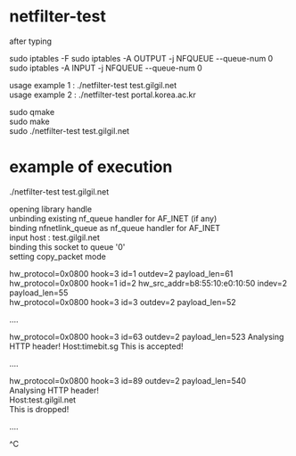 # netfilter-test
    
after typing

sudo iptables -F
sudo iptables -A OUTPUT -j NFQUEUE --queue-num 0
sudo iptables -A INPUT -j NFQUEUE --queue-num 0

usage example 1 : ./netfilter-test test.gilgil.net    
usage example 2 : ./netfilter-test portal.korea.ac.kr    
    
sudo qmake    
sudo make    
sudo ./netfilter-test test.gilgil.net    
    
# example of execution    
    
./netfilter-test test.gilgil.net    
        
opening library handle    
unbinding existing nf_queue handler for AF_INET (if any)    
binding nfnetlink_queue as nf_queue handler for AF_INET    
input host : test.gilgil.net    
binding this socket to queue '0'    
setting copy_packet mode    
    
hw_protocol=0x0800 hook=3 id=1 outdev=2 payload_len=61    
hw_protocol=0x0800 hook=1 id=2 hw_src_addr=b8:55:10:e0:10:50 indev=2 payload_len=55    
hw_protocol=0x0800 hook=3 id=3 outdev=2 payload_len=52    
    
....
    
hw_protocol=0x0800 hook=3 id=63 outdev=2 payload_len=523 
Analysing HTTP header!
Host:timebit.sg
 This is accepted!
    
....
    
hw_protocol=0x0800 hook=3 id=89 outdev=2 payload_len=540    
Analysing HTTP header!    
Host:test.gilgil.net    
 This is dropped!    
    
....
    
^C
